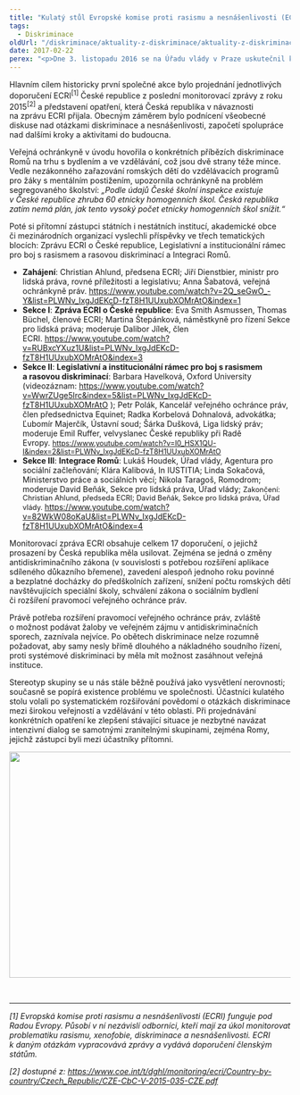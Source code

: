 ```yaml
---
title: "Kulatý stůl Evropské komise proti rasismu a nesnášenlivosti (ECRI)"
tags:
  - Diskriminace
oldUrl: "/diskriminace/aktuality-z-diskriminace/aktuality-z-diskriminace-2017/kulaty-stul-evropske-komise-proti-rasismu-a-nesnasenlivosti-ecri/"
date: 2017-02-22
perex: "<p>Dne 3. listopadu 2016 se na Úřadu vlády v Praze uskutečnil kulatý stůl „Proti rasové diskriminaci a nesnášenlivosti v České republice“. Akci pořádala ECRI  ve spolupráci s ministrem pro lidská práva, rovné příležitosti a legislativu Jiřím Dienstbierem a veřejnou ochránkyní práv Annou Šabatovou.</p>"
---
```


<!-- imported from the old website -->

<p>Hlavním cílem historicky první společné akce bylo projednání jednotlivých doporučení ECRI<sup>[1]</sup> České republice z poslední monitorovací zprávy z roku 2015<sup>[2]</sup> a představení opatření, která Česká republika v návaznosti na zprávu ECRI přijala. Obecným záměrem bylo podnícení všeobecné diskuse nad otázkami diskriminace a nesnášenlivosti, započetí spolupráce nad dalšími kroky a aktivitami do budoucna.</p> <p>Veřejná ochránkyně v úvodu hovořila o konkrétních příbězích diskriminace Romů na trhu s bydlením a ve vzdělávání, což jsou dvě strany téže mince. Vedle nezákonného zařazování romských dětí do vzdělávacích programů pro žáky s mentálním postižením, upozornila ochránkyně na problém segregovaného školství: <i>„Podle údajů České školní inspekce existuje v České republice zhruba 60 etnicky homogenních škol. Česká republika zatím nemá plán, jak tento vysoký počet etnicky homogenních škol snížit.“ </i></p> <p>Poté si přítomní zástupci státních i nestátních institucí, akademické obce či mezinárodních organizací vyslechli příspěvky ve třech tematických blocích: Zprávu ECRI o České republice, Legislativní a institucionální rámec pro boj s rasismem a rasovou diskriminací a Integraci Romů.</p><ul><li><b>Zahájení</b>: Christian Ahlund, předsena ECRI; Jiří Dienstbier, ministr pro lidská práva, rovné příležitosti a legislativu; Anna Šabatová, veřejná ochránkyně práv. <a href="https://www.youtube.com/watch?v=2Q_seGwO_-Y&amp;list=PLWNv_IxgJdEKcD-fzT8H1UUxubXOMrAtO&amp;index=1" target="_blank">https://www.youtube.com/watch?v=2Q_seGwO_-Y&amp;list=PLWNv_IxgJdEKcD-fzT8H1UUxubXOMrAtO&amp;index=1</a></li><li><b>Sekce I</b>: <b>Zpráva ECRI o České republice</b>: Eva Smith Asmussen, Thomas Büchel, členové ECRI; Martina Štepánková, náměstkyně pro řízení Sekce pro lidská práva; moderuje Dalibor Jílek, člen ECRI. <a href="https://www.youtube.com/watch?v=RUBxcYXuz1U&amp;list=PLWNv_IxgJdEKcD-fzT8H1UUxubXOMrAtO&amp;index=3" target="_blank">https://www.youtube.com/watch?v=RUBxcYXuz1U&amp;list=PLWNv_IxgJdEKcD-fzT8H1UUxubXOMrAtO&amp;index=3</a></li><li><b>Sekce II</b>: <b>Legislativní a institucionální rámec pro boj s rasismem a rasovou diskriminací</b>: Barbara Havelková, Oxford University (videozáznam: <a href="https://www.youtube.com/watch?v=WwrZUge5lrc&amp;index=5&amp;list=PLWNv_IxgJdEKcD-fzT8H1UUxubXOMrAtO" target="_blank">https://www.youtube.com/watch?v=WwrZUge5lrc&amp;index=5&amp;list=PLWNv_IxgJdEKcD-fzT8H1UUxubXOMrAtO</a> ); Petr Polák, Kancelář veřejného ochránce práv, člen předsednictva Equinet; Radka Korbelová Dohnalová, advokátka; Ľubomír Majerčík, Ústavní soud; Šárka Dušková, Liga lidský práv; moderuje Emil Ruffer, velvyslanec České republiky při Radě Evropy. <a href="https://www.youtube.com/watch?v=I0_HSX1QU-I&amp;index=2&amp;list=PLWNv_IxgJdEKcD-fzT8H1UUxubXOMrAtO" style="background-color: initial; font-size: 12.8px;">https://www.youtube.com/watch?v=I0_HSX1QU-I&amp;index=2&amp;list=PLWNv_IxgJdEKcD-fzT8H1UUxubXOMrAtO</a></li><li><b>Sekce III</b>: <b>Integrace Romů</b>: Lukáš Houdek, Úřad vlády, Agentura pro sociální začleňování; Klára Kalibová, In IUSTITIA; Linda Sokačová, Ministerstvo práce a sociálních věcí; Nikola Taragoš, Romodrom; moderuje David Beňák, Sekce pro lidská práva, Úřad vlády; <a name="_GoBack" style="font-size: 12.8px;"></a><span style="font-size: 12.8px;">Zakončení: Christian Ahlund, předseda ECRI; David Beňák, Sekce pro lidská práva, Úřad vlády. </span><a href="https://www.youtube.com/watch?v=82WkW08oKaU&amp;list=PLWNv_IxgJdEKcD-fzT8H1UUxubXOMrAtO&amp;index=4" target="_blank">https://www.youtube.com/watch?v=82WkW08oKaU&amp;list=PLWNv_IxgJdEKcD-fzT8H1UUxubXOMrAtO&amp;index=4</a></li></ul> <p>Monitorovací zpráva ECRI obsahuje celkem 17 doporučení, o jejichž prosazení by Česká republika měla usilovat. Zejména se jedná o změny antidiskriminačního zákona (v souvislosti s potřebou rozšíření aplikace sdíleného důkazního břemene), zavedení alespoň jednoho roku povinné a bezplatné docházky do předškolních zařízení, snížení počtu romských dětí navštěvujících speciální školy, schválení zákona o sociálním bydlení či rozšíření pravomocí veřejného ochránce práv.</p> <p>Právě potřeba rozšíření pravomocí veřejného ochránce práv, zvláště o možnost podávat žaloby ve veřejném zájmu v antidiskriminačních sporech, zaznívala nejvíce. Po obětech diskriminace nelze rozumně požadovat, aby samy nesly břímě dlouhého a nákladného soudního řízení, proti systémové diskriminaci by měla mít možnost zasáhnout veřejná instituce. </p> <p>Stereotyp skupiny se u nás stále běžně <a name="_GoBack"></a>používá jako vysvětlení nerovnosti; současně se popírá existence problému ve společnosti. Účastníci kulatého stolu volali po systematickém rozšiřování povědomí o otázkách diskriminace mezi širokou veřejností a vzdělávání v této oblasti. Při projednávání konkrétních opatření ke zlepšení stávající situace je nezbytné navázat intenzivní dialog se samotnými zranitelnými skupinami, zejména Romy, jejichž zástupci byli mezi účastníky přítomni.</p><p><img src="https://www.ochrance.cz/uploads/RTEmagicC_2016-dis-ECRI.jpg.jpg" width="634" height="405" alt="" /></p> <br /> <hr /> <p><i>[1] Evropská komise proti rasismu a nesnášenlivosti (ECRI) funguje pod Radou Evropy. Působí v ní nezávislí odborníci, kteří mají za úkol monitorovat problematiku rasismu, xenofobie, diskriminace a nesnášenlivosti. ECRI k daným otázkám vypracovává zprávy a vydává doporučení členským státům. </i></p><p><i>[2] dostupné z: <a href="https://www.coe.int/t/dghl/monitoring/ecri/Country-by-country/Czech_Republic/CZE-CbC-V-2015-035-CZE.pdf" target="_blank">https://www.coe.int/t/dghl/monitoring/ecri/Country-by-country/Czech_Republic/CZE-CbC-V-2015-035-CZE.pdf</a></i> </p>
